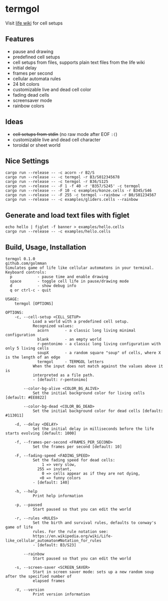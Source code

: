 # termgol

Visit [life wiki](https://conwaylife.com/) for cell setups

## Features

- pause and drawing
- predefined cell setups
- cell setups from files, supports plain text files from the life wiki
- initial delay
- frames per second
- cellular automata rules
- 24 bit colors
- customizable live and dead cell color
- fading dead cells
- screensaver mode
- rainbow colors

## Ideas

- ~~cell setups from stdin~~ (no raw mode after EOF `:(`)
- customizable live and dead cell character
- toroidal or sheet world

## Nice Settings

```
cargo run --release -- -c acorn -r B2/S
cargo run --release -- -c termgol -r B3/S012345678
cargo run --release -- -c termgol -r B36/S125
cargo run --release -- -F 1 -f 40 -r 'B357/S245' -c termgol
cargo run --release -- -F 10 -c examples/konze.cells -r B345/S46
cargo run --release -- -F 255 -c termgol --rainbow -r B0/S01234567
cargo run --release -- -c examples/gliders.cells --rainbow
```

## Generate and load text files with figlet

```
echo hello | figlet -f banner > examples/hello.cells
cargo run --release -- -c examples/hello.cells
```

## Build, Usage, Installation

```
termgol 0.1.0
github.com/golmman
Simulates game of life like cellular automatons in your terminal.
Keyboard controls:
  p           - pause time and enable drawing
  space       - toggle cell life in pause/drawing mode
  d           - show debug info
  q or ctrl-c - quit

USAGE:
    termgol [OPTIONS]

OPTIONS:
    -c, --cell-setup <CELL_SETUP>
            Load a world with a predefined cell setup.
            Recognized values:
              acorn       - a classic long living minimal configuration
              blank       - an empty world
              r-pentonimo - a classic long living configuration with only 5 living cells
              soupX       - a random square "soup" of cells, where X is the length of an edge
              termgol     - TERMGOL letters
            When the input does not match against the values above it is
            interpreted as a file path.
            - [default: r-pentonimo]

        --color-bg-alive <COLOR_BG_ALIVE>
            Set the initial background color for living cells [default: #EE8822]

        --color-bg-dead <COLOR_BG_DEAD>
            Set the initial background color for dead cells [default: #113011]

    -d, --delay <DELAY>
            Set the initial delay in milliseconds before the life starts evolving [default: 1000]

    -f, --frames-per-second <FRAMES_PER_SECOND>
            Set the frames per second [default: 10]

    -F, --fading-speed <FADING_SPEED>
            Set the fading speed for dead cells:
                1 => very slow,
              255 => instant,
                0 => cells appear as if they are not dying,
               <0 => funny colors
            - [default: 140]

    -h, --help
            Print help information

    -p, --paused
            Start paused so that you can edit the world

    -r, --rules <RULES>
            Set the birth and survival rules, defaults to conway's game of life
            rules. For the rule notation see:
            https://en.wikipedia.org/wiki/Life-like_cellular_automaton#Notation_for_rules
            - [default: B3/S23]

        --rainbow
            Start paused so that you can edit the world

    -s, --screen-saver <SCREEN_SAVER>
            Start in screen saver mode: sets up a new random soup after the specified number of
            elapsed frames

    -V, --version
            Print version information
```
